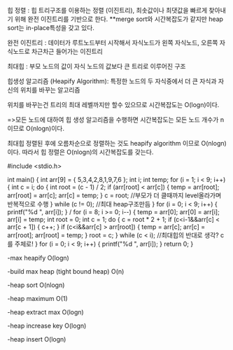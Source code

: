 힙 정렬 : 힙 트리구조를 이용하는 정렬 (이진트리), 최솟값이나 최댓값을 빠르게 찾아내기 위해 완전 이진트리를 기반으로 한다. **merge sort와 시간복잡도가 같지만 heap sort는 in-place특성을 갖고 있다.

완전 이진트리 :  데이터가 루트노드부터 시작해서 자식노드가 왼쪽 자식노드, 오른쪽 자식노드로 차근차근 들어가는 이진트리

최대힙 : 부모 노드의 값이 자식 노드의 값보다 큰 트리로 이루어진 구조

힙생성 알고리즘 (Heapify Algorithm): 특정한 노드의 두 자식중에서 더 큰 자식과 자신의 위치를 바꾸는 알고리즘

위치를 바꾸는건 트리의 최대 레벨까지만 할수 있으므로 시간복잡도는 O(logn)이다.

=>모든 노드에 대하여 힙 생성 알고리즘을 수행하면 시간복잡도는 모든 노드 개수가 n이므로 O(nlogn)이다. 

최대힙 정렬된 후에 오름차순으로 정렬하는 것도 heapify algorithm 이므로 O(nlogn)이다. 따라서 힙 정렬은 O(nlogn)의 시간복잡도를 갖는다.



#include <stdio.h>

int main() {
	int arr[9] = { 5,3,4,2,8,1,9,7,6 };
	int i;
	int temp;
	for (i = 1; i < 9; i++) {
		int c = i;
		do {
			int root = (c - 1) / 2;
			if (arr[root] < arr[c]) {
				temp = arr[root];
				arr[root] = arr[c];
				arr[c] = temp;
			}
			c = root; //부모가 더 클때까지 level올라가며 반복적으로 수행
		} while (c != 0); //최대 heap구조만듬
	}
	for (i = 0; i < 9; i++) {
		printf("%d ", arr[i]);
	} /
	for (i = 8; i >= 0; i--) {
		temp = arr[0];
		arr[0] = arr[i];
		arr[i] = temp;
		int root = 0;
		int c = 1;
		do {
			c = root * 2 + 1;
			if (c<i-1&&arr[c] < arr[c + 1]) {
				c++;
			}
			if (c<i&&arr[c] > arr[root]) {
				temp = arr[c];
				arr[c] = arr[root];
				arr[root] = temp;
			}
			root = c;
		} while (c < i); //최대힙의 반대로 생각? c를 주체로!
	}
	for (i = 0; i < 9; i++) {
		printf("%d ", arr[i]);
	}
	return 0;
}



-max heapify O(logn)

-build max heap (tight bound heap) O(n)

-heap sort O(nlogn)

-heap maximum O(1)

-heap extract max O(logn) 

-heap increase key O(logn)

-heap insert O(logn)